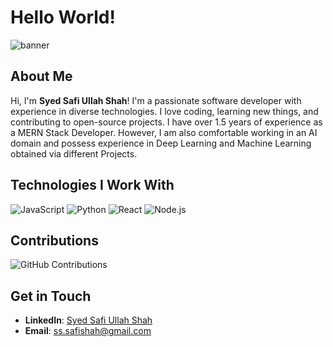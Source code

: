 # Hello World!

![banner](https://github.com/user-attachments/assets/8f571a5f-c4a7-4833-9d34-8e4ec9f15f3a)

## About Me

Hi, I'm **Syed Safi Ullah Shah**! I'm a passionate software developer with experience in diverse technologies. I love coding, learning new things, and contributing to open-source projects. I  have over 1.5 years of experience as a MERN Stack Developer. However, I am also comfortable working in an AI domain and possess experience in Deep Learning and Machine Learning obtained via different Projects. 

## Technologies I Work With

![JavaScript](https://img.shields.io/badge/JavaScript-F7DF1E?style=for-the-badge&logo=javascript&logoColor=black)
![Python](https://img.shields.io/badge/Python-3776AB?style=for-the-badge&logo=python&logoColor=white)
![React](https://img.shields.io/badge/React-20232A?style=for-the-badge&logo=react&logoColor=61DAFB)
![Node.js](https://img.shields.io/badge/Node.js-43853D?style=for-the-badge&logo=node-dot-js&logoColor=white)


## Contributions

![GitHub Contributions](https://ghchart.rshah.org/safi50)

## Get in Touch

- **LinkedIn**: [Syed Safi Ullah Shah](https://www.linkedin.com/in/safi50/)
- **Email**: [ss.safishah@gmail.com](ss.safishah@gmail.com)
